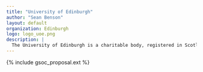 ```yaml
---
title: "University of Edinburgh"
author: "Sean Benson"
layout: default
organization: Edinburgh
logo: logo_uoe.png
description: |
  The University of Edinburgh is a charitable body, registered in Scotland, with registration number SC005336, VAT Registration Number GB 592 9507 00, and is acknowledged by the UK authorities as a Recognised body which has been granted degree awarding powers.
---
```


{% include gsoc_proposal.ext %}
